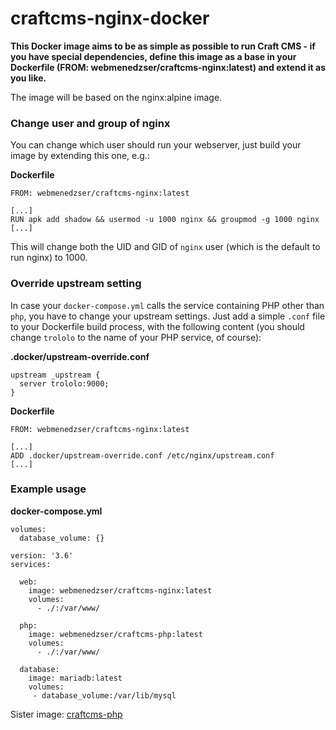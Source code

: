 # craftcms-nginx-docker

**This Docker image aims to be as simple as possible to run Craft CMS - if you have special dependencies, define this image as a base in your Dockerfile (FROM: webmenedzser/craftcms-nginx:latest) and extend it as you like.**

The image will be based on the nginx:alpine image. 

### Change user and group of nginx
You can change which user should run your webserver, just build your image by extending this one, e.g.: 

**Dockerfile**
```
FROM: webmenedzser/craftcms-nginx:latest

[...]
RUN apk add shadow && usermod -u 1000 nginx && groupmod -g 1000 nginx
[...]
```

This will change both the UID and GID of `nginx` user (which is the default to run nginx) to 1000. 

### Override upstream setting
In case your `docker-compose.yml` calls the service containing PHP other than `php`, you have to change your upstream settings. Just add a simple `.conf` file to your Dockerfile build process, with the following content (you should change `trololo` to the name of your PHP service, of course): 

**.docker/upstream-override.conf**
```
upstream _upstream {
  server trololo:9000;
}
```

**Dockerfile**
```
FROM: webmenedzser/craftcms-nginx:latest

[...]
ADD .docker/upstream-override.conf /etc/nginx/upstream.conf
[...]
```

### Example usage

**docker-compose.yml**

```
volumes:
  database_volume: {}

version: '3.6'
services:

  web:
    image: webmenedzser/craftcms-nginx:latest
    volumes:
      - ./:/var/www/

  php:
    image: webmenedzser/craftcms-php:latest
    volumes:
      - ./:/var/www/

  database:
    image: mariadb:latest
    volumes:
     - database_volume:/var/lib/mysql
```

Sister image: [craftcms-php](https://github.com/Saboteur777/craftcms-php-docker)
